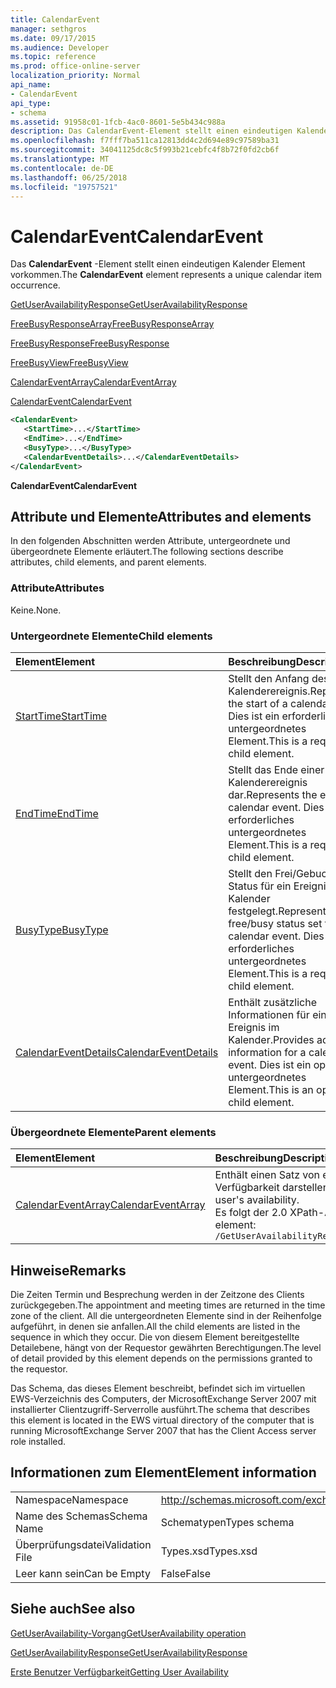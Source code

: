 ```yaml
---
title: CalendarEvent
manager: sethgros
ms.date: 09/17/2015
ms.audience: Developer
ms.topic: reference
ms.prod: office-online-server
localization_priority: Normal
api_name:
- CalendarEvent
api_type:
- schema
ms.assetid: 91958c01-1fcb-4ac0-8601-5e5b434c988a
description: Das CalendarEvent-Element stellt einen eindeutigen Kalender Element vorkommen.
ms.openlocfilehash: f7fff7ba511ca12813dd4c2d694e89c97589ba31
ms.sourcegitcommit: 34041125dc8c5f993b21cebfc4f8b72f0fd2cb6f
ms.translationtype: MT
ms.contentlocale: de-DE
ms.lasthandoff: 06/25/2018
ms.locfileid: "19757521"
---
```

# <a name="calendarevent"></a><span data-ttu-id="b45cd-103">CalendarEvent</span><span class="sxs-lookup"><span data-stu-id="b45cd-103">CalendarEvent</span></span>

<span data-ttu-id="b45cd-104">Das **CalendarEvent** -Element stellt einen eindeutigen Kalender Element vorkommen.</span><span class="sxs-lookup"><span data-stu-id="b45cd-104">The **CalendarEvent** element represents a unique calendar item occurrence.</span></span> 
  
[<span data-ttu-id="b45cd-105">GetUserAvailabilityResponse</span><span class="sxs-lookup"><span data-stu-id="b45cd-105">GetUserAvailabilityResponse</span></span>](getuseravailabilityresponse.md)
  
[<span data-ttu-id="b45cd-106">FreeBusyResponseArray</span><span class="sxs-lookup"><span data-stu-id="b45cd-106">FreeBusyResponseArray</span></span>](freebusyresponsearray.md)
  
[<span data-ttu-id="b45cd-107">FreeBusyResponse</span><span class="sxs-lookup"><span data-stu-id="b45cd-107">FreeBusyResponse</span></span>](freebusyresponse.md)
  
[<span data-ttu-id="b45cd-108">FreeBusyView</span><span class="sxs-lookup"><span data-stu-id="b45cd-108">FreeBusyView</span></span>](freebusyview.md)
  
[<span data-ttu-id="b45cd-109">CalendarEventArray</span><span class="sxs-lookup"><span data-stu-id="b45cd-109">CalendarEventArray</span></span>](calendareventarray.md)
  
[<span data-ttu-id="b45cd-110">CalendarEvent</span><span class="sxs-lookup"><span data-stu-id="b45cd-110">CalendarEvent</span></span>](calendarevent.md)
  
```xml
<CalendarEvent>
   <StartTime>...</StartTime>
   <EndTime>...</EndTime>
   <BusyType>...</BusyType>
   <CalendarEventDetails>...</CalendarEventDetails>
</CalendarEvent>
```

 <span data-ttu-id="b45cd-111">**CalendarEvent**</span><span class="sxs-lookup"><span data-stu-id="b45cd-111">**CalendarEvent**</span></span>
## <a name="attributes-and-elements"></a><span data-ttu-id="b45cd-112">Attribute und Elemente</span><span class="sxs-lookup"><span data-stu-id="b45cd-112">Attributes and elements</span></span>

<span data-ttu-id="b45cd-113">In den folgenden Abschnitten werden Attribute, untergeordnete und übergeordnete Elemente erläutert.</span><span class="sxs-lookup"><span data-stu-id="b45cd-113">The following sections describe attributes, child elements, and parent elements.</span></span>
  
### <a name="attributes"></a><span data-ttu-id="b45cd-114">Attribute</span><span class="sxs-lookup"><span data-stu-id="b45cd-114">Attributes</span></span>

<span data-ttu-id="b45cd-115">Keine.</span><span class="sxs-lookup"><span data-stu-id="b45cd-115">None.</span></span>
  
### <a name="child-elements"></a><span data-ttu-id="b45cd-116">Untergeordnete Elemente</span><span class="sxs-lookup"><span data-stu-id="b45cd-116">Child elements</span></span>

|<span data-ttu-id="b45cd-117">**Element**</span><span class="sxs-lookup"><span data-stu-id="b45cd-117">**Element**</span></span>|<span data-ttu-id="b45cd-118">**Beschreibung**</span><span class="sxs-lookup"><span data-stu-id="b45cd-118">**Description**</span></span>|
|:-----|:-----|
|[<span data-ttu-id="b45cd-119">StartTime</span><span class="sxs-lookup"><span data-stu-id="b45cd-119">StartTime</span></span>](starttime.md) <br/> |<span data-ttu-id="b45cd-120">Stellt den Anfang des ein Kalenderereignis.</span><span class="sxs-lookup"><span data-stu-id="b45cd-120">Represents the start of a calendar event.</span></span> <span data-ttu-id="b45cd-121">Dies ist ein erforderliches untergeordnetes Element.</span><span class="sxs-lookup"><span data-stu-id="b45cd-121">This is a required child element.</span></span>  <br/> |
|[<span data-ttu-id="b45cd-122">EndTime</span><span class="sxs-lookup"><span data-stu-id="b45cd-122">EndTime</span></span>](endtime.md) <br/> |<span data-ttu-id="b45cd-123">Stellt das Ende einer Kalenderereignis dar.</span><span class="sxs-lookup"><span data-stu-id="b45cd-123">Represents the end of a calendar event.</span></span> <span data-ttu-id="b45cd-124">Dies ist ein erforderliches untergeordnetes Element.</span><span class="sxs-lookup"><span data-stu-id="b45cd-124">This is a required child element.</span></span>  <br/> |
|[<span data-ttu-id="b45cd-125">BusyType</span><span class="sxs-lookup"><span data-stu-id="b45cd-125">BusyType</span></span>](busytype.md) <br/> |<span data-ttu-id="b45cd-126">Stellt den Frei/Gebucht-Status für ein Ereignis im Kalender festgelegt.</span><span class="sxs-lookup"><span data-stu-id="b45cd-126">Represents the free/busy status set for a calendar event.</span></span> <span data-ttu-id="b45cd-127">Dies ist ein erforderliches untergeordnetes Element.</span><span class="sxs-lookup"><span data-stu-id="b45cd-127">This is a required child element.</span></span>  <br/> |
|[<span data-ttu-id="b45cd-128">CalendarEventDetails</span><span class="sxs-lookup"><span data-stu-id="b45cd-128">CalendarEventDetails</span></span>](calendareventdetails.md) <br/> |<span data-ttu-id="b45cd-129">Enthält zusätzliche Informationen für ein Ereignis im Kalender.</span><span class="sxs-lookup"><span data-stu-id="b45cd-129">Provides additional information for a calendar event.</span></span> <span data-ttu-id="b45cd-130">Dies ist ein optionales untergeordnetes Element.</span><span class="sxs-lookup"><span data-stu-id="b45cd-130">This is an optional child element.</span></span>  <br/> |
   
### <a name="parent-elements"></a><span data-ttu-id="b45cd-131">Übergeordnete Elemente</span><span class="sxs-lookup"><span data-stu-id="b45cd-131">Parent elements</span></span>

|<span data-ttu-id="b45cd-132">**Element**</span><span class="sxs-lookup"><span data-stu-id="b45cd-132">**Element**</span></span>|<span data-ttu-id="b45cd-133">**Beschreibung**</span><span class="sxs-lookup"><span data-stu-id="b45cd-133">**Description**</span></span>|
|:-----|:-----|
|[<span data-ttu-id="b45cd-134">CalendarEventArray</span><span class="sxs-lookup"><span data-stu-id="b45cd-134">CalendarEventArray</span></span>](calendareventarray.md) <br/> |<span data-ttu-id="b45cd-135">Enthält einen Satz von eindeutigen Kalender Element vorkommen, die den angeforderten Benutzer Verfügbarkeit darstellen.</span><span class="sxs-lookup"><span data-stu-id="b45cd-135">Contains a set of unique calendar item occurrences that represent the requested user's availability.</span></span>  <br/> <span data-ttu-id="b45cd-136">Es folgt der 2.0 XPath-Ausdruck, der dieses Element:</span><span class="sxs-lookup"><span data-stu-id="b45cd-136">The following is the XPath 2.0 expression to this element:</span></span>  <br/>  `/GetUserAvailabilityResponse/FreeBusyResponseArray/FreeBusyResponse/FreeBusyView/CalendarEventArray` <br/> |
   
## <a name="remarks"></a><span data-ttu-id="b45cd-137">Hinweise</span><span class="sxs-lookup"><span data-stu-id="b45cd-137">Remarks</span></span>

<span data-ttu-id="b45cd-138">Die Zeiten Termin und Besprechung werden in der Zeitzone des Clients zurückgegeben.</span><span class="sxs-lookup"><span data-stu-id="b45cd-138">The appointment and meeting times are returned in the time zone of the client.</span></span> <span data-ttu-id="b45cd-139">All die untergeordneten Elemente sind in der Reihenfolge aufgeführt, in denen sie anfallen.</span><span class="sxs-lookup"><span data-stu-id="b45cd-139">All the child elements are listed in the sequence in which they occur.</span></span> <span data-ttu-id="b45cd-140">Die von diesem Element bereitgestellte Detailebene, hängt von der Requestor gewährten Berechtigungen.</span><span class="sxs-lookup"><span data-stu-id="b45cd-140">The level of detail provided by this element depends on the permissions granted to the requestor.</span></span>
  
<span data-ttu-id="b45cd-141">Das Schema, das dieses Element beschreibt, befindet sich im virtuellen EWS-Verzeichnis des Computers, der MicrosoftExchange Server 2007 mit installierter Clientzugriff-Serverrolle ausführt.</span><span class="sxs-lookup"><span data-stu-id="b45cd-141">The schema that describes this element is located in the EWS virtual directory of the computer that is running MicrosoftExchange Server 2007 that has the Client Access server role installed.</span></span>
  
## <a name="element-information"></a><span data-ttu-id="b45cd-142">Informationen zum Element</span><span class="sxs-lookup"><span data-stu-id="b45cd-142">Element information</span></span>

|||
|:-----|:-----|
|<span data-ttu-id="b45cd-143">Namespace</span><span class="sxs-lookup"><span data-stu-id="b45cd-143">Namespace</span></span>  <br/> |http://schemas.microsoft.com/exchange/services/2006/types  <br/> |
|<span data-ttu-id="b45cd-144">Name des Schemas</span><span class="sxs-lookup"><span data-stu-id="b45cd-144">Schema Name</span></span>  <br/> |<span data-ttu-id="b45cd-145">Schematypen</span><span class="sxs-lookup"><span data-stu-id="b45cd-145">Types schema</span></span>  <br/> |
|<span data-ttu-id="b45cd-146">Überprüfungsdatei</span><span class="sxs-lookup"><span data-stu-id="b45cd-146">Validation File</span></span>  <br/> |<span data-ttu-id="b45cd-147">Types.xsd</span><span class="sxs-lookup"><span data-stu-id="b45cd-147">Types.xsd</span></span>  <br/> |
|<span data-ttu-id="b45cd-148">Leer kann sein</span><span class="sxs-lookup"><span data-stu-id="b45cd-148">Can be Empty</span></span>  <br/> |<span data-ttu-id="b45cd-149">False</span><span class="sxs-lookup"><span data-stu-id="b45cd-149">False</span></span>  <br/> |
   
## <a name="see-also"></a><span data-ttu-id="b45cd-150">Siehe auch</span><span class="sxs-lookup"><span data-stu-id="b45cd-150">See also</span></span>



[<span data-ttu-id="b45cd-151">GetUserAvailability-Vorgang</span><span class="sxs-lookup"><span data-stu-id="b45cd-151">GetUserAvailability operation</span></span>](getuseravailability-operation.md)
  
[<span data-ttu-id="b45cd-152">GetUserAvailabilityResponse</span><span class="sxs-lookup"><span data-stu-id="b45cd-152">GetUserAvailabilityResponse</span></span>](getuseravailabilityresponse.md)


[<span data-ttu-id="b45cd-153">Erste Benutzer Verfügbarkeit</span><span class="sxs-lookup"><span data-stu-id="b45cd-153">Getting User Availability</span></span>](http://msdn.microsoft.com/library/d4133fcb-9b0f-4e6b-aadf-a389da83516a%28Office.15%29.aspx)

